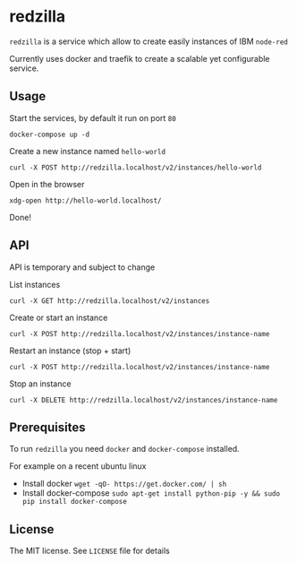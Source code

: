 # redzilla

`redzilla` is a service which allow to create easily instances of IBM `node-red`

Currently uses docker and traefik to create a scalable yet configurable service.

Usage
---

Start the services, by default it run on port `80`

`docker-compose up -d`

Create a new instance named `hello-world`

`curl -X POST http://redzilla.localhost/v2/instances/hello-world`

Open in the browser

`xdg-open http://hello-world.localhost/`

Done!

API
---

API is temporary and subject to change

List instances

  `curl -X GET http://redzilla.localhost/v2/instances`

Create or start an instance

  `curl -X POST http://redzilla.localhost/v2/instances/instance-name`

Restart an instance (stop + start)

  `curl -X POST http://redzilla.localhost/v2/instances/instance-name`

Stop an instance

  `curl -X DELETE http://redzilla.localhost/v2/instances/instance-name`

Prerequisites
---

To run `redzilla` you need `docker` and `docker-compose` installed.

For example on a recent ubuntu linux

- Install docker `wget -qO- https://get.docker.com/ | sh`
- Install docker-compose `sudo apt-get install python-pip -y && sudo pip install docker-compose`

License
---

The MIT license. See `LICENSE` file for details

